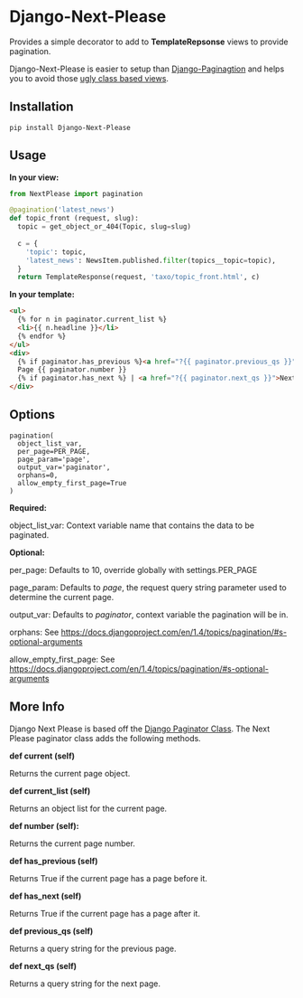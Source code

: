 Django-Next-Please
==================

Provides a simple decorator to add to **TemplateRepsonse** views to provide pagination.

Django-Next-Please is easier to setup than [Django-Paginagtion](https://github.com/ericflo/django-pagination) and helps you to avoid those [ugly class based views](http://lukeplant.me.uk/blog/posts/djangos-cbvs-were-a-mistake/).

Installation
------------
```
pip install Django-Next-Please
```

Usage
------

**In your view:**
```python
from NextPlease import pagination

@pagination('latest_news')
def topic_front (request, slug):
  topic = get_object_or_404(Topic, slug=slug)
  
  c = {
    'topic': topic,
    'latest_news': NewsItem.published.filter(topics__topic=topic),
  }
  return TemplateResponse(request, 'taxo/topic_front.html', c)
```


**In your template:**
```html
<ul>
  {% for n in paginator.current_list %}
  <li>{{ n.headline }}</li>
  {% endfor %}
</ul>
<div>
  {% if paginator.has_previous %}<a href="?{{ paginator.previous_qs }}">&lt; Previous</a> | {% endif %}
  Page {{ paginator.number }}
  {% if paginator.has_next %} | <a href="?{{ paginator.next_qs }}">Next &gt;</a>{% endif %}
</div>
```

Options
-------
```
pagination(
  object_list_var,
  per_page=PER_PAGE,
  page_param='page',
  output_var='paginator',
  orphans=0,
  allow_empty_first_page=True
)
```

**Required:**

object\_list\_var: Context variable name that contains the data to be paginated.


**Optional:**

per\_page: Defaults to 10, override globally with settings.PER\_PAGE

page\_param: Defaults to _page_, the request query string parameter used to determine the current page.

output\_var: Defaults to _paginator_, context variable the pagination will be in.

orphans: See https://docs.djangoproject.com/en/1.4/topics/pagination/#s-optional-arguments

allow\_empty\_first\_page: See https://docs.djangoproject.com/en/1.4/topics/pagination/#s-optional-arguments

More Info
---------

Django Next Please is based off the [Django Paginator Class](https://docs.djangoproject.com/en/1.4/topics/pagination/).  The Next Please paginator class adds the following methods.

**def current (self)**

Returns the current page object.


**def current_list (self)**

Returns an object list for the current page.


**def number (self):**

Returns the current page number.


**def has_previous (self)**

Returns True if the current page has a page before it.


**def has_next (self)**

Returns True if the current page has a page after it.


**def previous_qs (self)**

Returns a query string for the previous page.


**def next_qs (self)**

Returns a query string for the next page.

